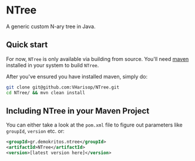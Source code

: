 # NTree
A generic custom N-ary tree in Java.

## Quick start
For now, `NTree` is only available via building from source.
You'll need [maven][maven] installed in your system to build `NTree`.

After you've ensured you have installed maven, simply do:

```bash
git clone git@github.com:VHarisop/NTree.git
cd NTree/ && mvn clean install
```

## Including NTree in your Maven Project
You can either take a look at the `pom.xml` file to figure out parameters
like `groupId`, `version` etc. or:

```xml
<groupId>gr.demokritos.ntree</groupId>
<artifactId>NTree</artifactId>
<version>[latest version here]</version>
```

[maven]: https://maven.apache.org/
